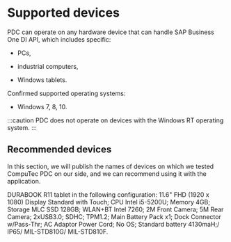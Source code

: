 # Supported devices

PDC can operate on any hardware device that can handle SAP Business One DI API, which includes specific:

- PCs,

- industrial computers,

- Windows tablets.

Confirmed supported operating systems:

- Windows 7, 8, 10.

:::caution
PDC does not operate on devices with the Windows RT operating system.
:::

## Recommended devices

In this section, we will publish the names of devices on which we tested CompuTec PDC on our side, and we can recommend using it with the application.

DURABOOK R11 tablet in the following configuration:
11.6" FHD (1920 x 1080) Display Standard with Touch; CPU Intel i5-5200U; Memory 4GB; Storage MLC SSD 128GB; WLAN+BT Intel 7260; 2M Front Camera; 5M Rear Camera; 2xUSB3.0; SDHC; TPM1.2; Main Battery Pack x1; Dock Connector w/Pass-Thr; AC Adaptor Power Cord; No OS; Standard battery  4130maH;/ IP65/ MIL-STD810G/ MIL-STD810F.